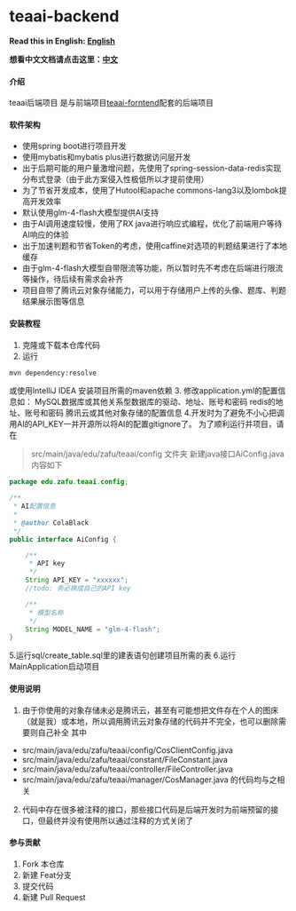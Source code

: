 # teaai-backend

**Read this in English: [English](README_en.md)**

**想看中文文档请点击这里：[中文](README.md)**

#### 介绍
teaai后端项目
是与前端项目[teaai-forntend](https://gitee.com/colablack/teaai-frontend)配套的后端项目

#### 软件架构

- 使用spring boot进行项目开发
- 使用mybatis和mybatis plus进行数据访问层开发
- 出于后期可能的用户量激增问题，先使用了spring-session-data-redis实现分布式登录（由于此方案侵入性极低所以才提前使用）
- 为了节省开发成本，使用了Hutool和apache commons-lang3以及lombok提高开发效率
- 默认使用glm-4-flash大模型提供AI支持
- 由于AI调用速度较慢，使用了RX java进行响应式编程，优化了前端用户等待AI响应的体验
- 出于加速判题和节省Token的考虑，使用caffine对选项的判题结果进行了本地缓存
- 由于glm-4-flash大模型自带限流等功能，所以暂时先不考虑在后端进行限流等操作，待后续有需求会补齐
- 项目自带了腾讯云对象存储能力，可以用于存储用户上传的头像、题库、判题结果展示图等信息

#### 安装教程

1.  克隆或下载本仓库代码
2. 运行
```bash
mvn dependency:resolve
```
或使用IntelliJ IDEA
安装项目所需的maven依赖
3. 修改application.yml的配置信息如：
MySQL数据库或其他关系型数据库的驱动、地址、账号和密码
redis的地址、账号和密码
腾讯云或其他对象存储的配置信息
4.开发时为了避免不小心把调用AI的API_KEY一并开源所以将AI的配置gitignore了。
为了顺利运行并项目，请在
> src/main/java/edu/zafu/teaai/config
文件夹
新建java接口AiConfig.java
内容如下
```java
package edu.zafu.teaai.config;

/**
 * AI配置信息
 *
 * @author ColaBlack
 */
public interface AiConfig {

    /**
     * API key
     */
    String API_KEY = "xxxxxx";
    //todo: 务必换成自己的API key

    /**
     * 模型名称
     */
    String MODEL_NAME = "glm-4-flash";
}

```

5.运行sql/create_table.sql里的建表语句创建项目所需的表
6.运行MainApplication启动项目

#### 使用说明

1.  由于你使用的对象存储未必是腾讯云，甚至有可能想把文件存在个人的图床（就是我）或本地，所以调用腾讯云对象存储的代码并不完全，也可以删除需要则自己补全
其中
- src/main/java/edu/zafu/teaai/config/CosClientConfig.java
- src/main/java/edu/zafu/teaai/constant/FileConstant.java
- src/main/java/edu/zafu/teaai/controller/FileController.java
- src/main/java/edu/zafu/teaai/manager/CosManager.java
的代码均与之相关

2. 代码中存在很多被注释的接口，那些接口代码是后端开发时为前端预留的接口，但最终并没有使用所以通过注释的方式关闭了

#### 参与贡献

1.  Fork 本仓库
2.  新建 Feat分支
3.  提交代码
4.  新建 Pull Request

